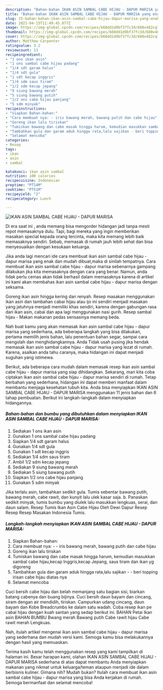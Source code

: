 ```yaml
---
description: "Bahan-bahan IKAN ASIN SAMBAL CABE HIJAU - DAPUR MARISA yang enak dan Mudah Dibuat"
title: "Bahan-bahan IKAN ASIN SAMBAL CABE HIJAU - DAPUR MARISA yang enak dan Mudah Dibuat"
slug: 15-bahan-bahan-ikan-asin-sambal-cabe-hijau-dapur-marisa-yang-enak-dan-mudah-dibuat
date: 2021-04-15T11:49:45.077Z
image: https://img-global.cpcdn.com/recipes/b68dd1d9bf37fc3d/680x482cq70/ikan-asin-sambal-cabe-hijau-dapur-marisa-foto-resep-utama.jpg
thumbnail: https://img-global.cpcdn.com/recipes/b68dd1d9bf37fc3d/680x482cq70/ikan-asin-sambal-cabe-hijau-dapur-marisa-foto-resep-utama.jpg
cover: https://img-global.cpcdn.com/recipes/b68dd1d9bf37fc3d/680x482cq70/ikan-asin-sambal-cabe-hijau-dapur-marisa-foto-resep-utama.jpg
author: Matthew Carpenter
ratingvalue: 3.2
reviewcount: 13
recipeingredient:
- "1 ons ikan asin"
- "1 ons sambal cabe hijau padang"
- "1/4 sdt garam halus"
- "1/4 sdt gula"
- "1 sdt kecap inggris"
- "1/4 sdm saus tiram"
- "1/2 sdm kecap jepang"
- "9 siung bawang merah"
- "5 siung bawang putih"
- "1/2 ons cabe hijau panjang"
- "5 sdm minyak"
recipeinstructions:
- "Siapkan Bahan-bahan:"
- "Cara membuat nya: - iris bawang merah, bawang putih dan cabe hijau"
- "Goreng ikan lalu tiriskan"
- "Tumiskan bawang dan cabe masak hingga harum, kemudian masukkan sambal cabe hijau,kecap Inggris,kecap Jepang, saus tiram dan ikan yg digoreng"
- "Tambahkan gula dan garam aduk hingga rata,lalu sajikan - beri topping irisan cabe hijau diatas nya"
- "Selamat mencoba"
categories:
- Resep
tags:
- ikan
- asin
- sambal

katakunci: ikan asin sambal 
nutrition: 100 calories
recipecuisine: Indonesian
preptime: "PT14M"
cooktime: "PT51M"
recipeyield: "2"
recipecategory: Lunch

---
```



![IKAN ASIN SAMBAL CABE HIJAU - DAPUR MARISA](https://img-global.cpcdn.com/recipes/b68dd1d9bf37fc3d/680x482cq70/ikan-asin-sambal-cabe-hijau-dapur-marisa-foto-resep-utama.jpg)

Di era  saat ini , anda memang bisa mengorder hidangan jadi tanpa mesti repot memasaknya dulu. Tapi, bagi mereka yang ingin memberikan masakan special kepada orang tercinta, maka kita memang lebih baik memasaknya sendiri. Sebab, memasak di rumah jauh lebih sehat dan bisa menyesuaikan dengan kesukaan keluarga.

Jika anda lagi mencari ide cara membuat ikan asin sambal cabe hijau - dapur marisa yang enak dan mudah dibuat,maka di sinilah tempatnya. Cara membuat ikan asin sambal cabe hijau - dapur marisa  sebenarnya gampang dilakukan jika kita memasaknya dengan cara yang benar. Namun, anda tidak perlu cemas akan tidak berhasil dalam memasaknya 
karena di artikel ini kami akan membahas ikan asin sambal cabe hijau - dapur marisa dengan seksama.  

Goreng ikan asin hingga kering dan renyah. Resep masakan menggunakan ikan asin dan tambahan cabai hijau atau ijo ini sendiri menjadi masakan yang jatuhnya menjadi memiliki khas sendiri, karena dengan gabungan rasa dari ikan asin, cabai dan apa lagi menggunakan nasi gurih. Resep sambal hijau - Makan makanan pedas sensasinya memang beda.

Nah buat kamu yang akan memasak ikan asin sambal cabe hijau - dapur marisa yang sederhana, ada beberapa langkah yang bisa dilakukan, pertama memilih jenis bahan, lalu penentuan bahan segar, sampai cara mengolah dan menghidangkannya. Anda Tidak usah pusing jika hendak memasak ikan asin sambal cabe hijau - dapur marisa yang lezat di rumah. Karena, asalkan anda  tahu caranya, maka hidangan ini dapat menjadi suguhan yang istimewa.

Berikut, ada beberapa cara mudah dalam memasak resep ikan asin sambal cabe hijau - dapur marisa yang siap dihidangkan. Sekarang, mari kita coba ciptakan ikan asin sambal cabe hijau - dapur marisa sendiri di rumah. Tetap berbahan yang sederhana, hidangan ini dapat memberi manfaat dalam membantu menjaga kesehatan tubuh kita. Anda bisa menyiapkan IKAN ASIN SAMBAL CABE HIJAU - DAPUR MARISA menggunakan 11 jenis bahan dan 6 tahap pembuatan. Berikut ini langkah-langkah dalam menyiapkan hidangannya.

<!--inarticleads1-->

##### Bahan-bahan dan bumbu yang dibutuhkan dalam menyiapkan IKAN ASIN SAMBAL CABE HIJAU - DAPUR MARISA:

1. Sediakan 1 ons ikan asin
1. Gunakan 1 ons sambal cabe hijau padang
1. Siapkan 1/4 sdt garam halus
1. Gunakan 1/4 sdt gula
1. Gunakan 1 sdt kecap inggris
1. Sediakan 1/4 sdm saus tiram
1. Ambil 1/2 sdm kecap jepang
1. Sediakan 9 siung bawang merah
1. Sediakan 5 siung bawang putih
1. Siapkan 1/2 ons cabe hijau panjang
1. Gunakan 5 sdm minyak


Jika terlalu asin, tambahkan sedikit gula. Tumis sebentar bawang putih, bawang merah, cabe rawit, dan kunyit lalu ulek kasar saja. b. Panaskan sedikit minyak, tumis bumbu yang diulek lalu masukkan lengkuas, serai, dan daun salam. Resep Tumis Ikan Asin Cabe Hijau Oleh Dewi Dapur Resep Resep Resep Masakan Indonesia Tumis. 

<!--inarticleads2-->

##### Langkah-langkah menyiapkan IKAN ASIN SAMBAL CABE HIJAU - DAPUR MARISA:

1. Siapkan Bahan-bahan:
1. Cara membuat nya: - - iris bawang merah, bawang putih dan cabe hijau
1. Goreng ikan lalu tiriskan
1. Tumiskan bawang dan cabe masak hingga harum, kemudian masukkan sambal cabe hijau,kecap Inggris,kecap Jepang, saus tiram dan ikan yg digoreng
1. Tambahkan gula dan garam aduk hingga rata,lalu sajikan - - beri topping irisan cabe hijau diatas nya
1. Selamat mencoba


Cuci bersih cabe hijau dan belah memanjang satu bagian sisi, biarkan batang cabenya dan buang bijinya. Cuci bersih daun bayam dan cincang, siram dengan air mendidih, tiriskan. Campurkan udang cincang, daun bayam dan Kobe Breadcrumbs ke dalam satu wadah. Coba resep ikan pe cabai hijau dengan kuah santan yang sedap berikut ini. BAHAN Petai Ikan asin BAHAN BUMBU Bwang merah Bawang putih Cabe rawit hijau Cabe rawit merah Lengkuas. 

Nah, itulah artikel mengenai  ikan asin sambal cabe hijau - dapur marisa  yang sederhana dan mudah versi kami. Semoga kamu bisa melakukannya dengan hasil yang memuaskan. 

Terima kasih kamu telah menggunakan resep yang kami tampilkan di halaman ini. Besar harapan kami, olahan  IKAN ASIN SAMBAL CABE HIJAU - DAPUR MARISA sederhana di atas dapat membantu Anda menyiapkan makanan yang nikmat untuk keluarga/teman ataupun menjadi ide dalam berbisnis kuliner. Gimana nih? Mudah bukan? Itulah cara membuat ikan asin sambal cabe hijau - dapur marisa yang bisa Anda kerjakan di rumah. Semoga bermanfaat dan selamat mencoba!

